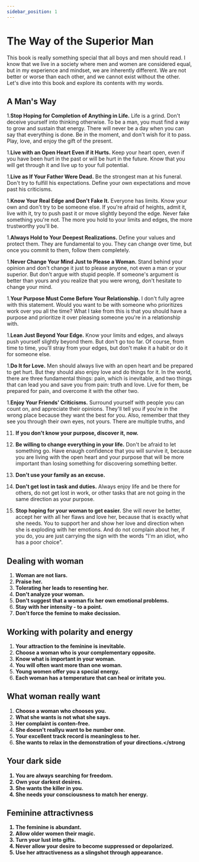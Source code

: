 ```yaml
---
sidebar_position: 1
---
```


# The Way of the Superior Man

This book is really something special that all boys and men should read. I know that we live in a society where men and women are considered equal, but in my experience and mindset, we are inherently different. We are not better or worse than each other, and we cannot exist without the other. Let's dive into this book and explore its contents with my words.

## A Man's Way
1.<strong>Stop Hoping for Completion of Anything in Life.</strong> Life is a grind. Don't deceive yourself into thinking otherwise. To be a man, you must find a way to grow and sustain that energy. There will never be a day when you can say that everything is done. Be in the moment, and don't wish for it to pass. Play, love, and enjoy the gift of the present.

1.<strong>Live with an Open Heart Even if it Hurts.</strong> Keep your heart open, even if you have been hurt in the past or will be hurt in the future. Know that you will get through it and live up to your full potential.

1.<strong>Live as If Your Father Were Dead.</strong> Be the strongest man at his funeral. Don't try to fulfill his expectations. Define your own expectations and move past his criticisms.

1.<strong>Know Your Real Edge and Don't Fake It.</strong> Everyone has limits. Know your own and don't try to be someone else. If you're afraid of heights, admit it, live with it, try to push past it or move slightly beyond the edge. Never fake something you're not. The more you hold to your limits and edges, the more trustworthy you'll be.

1.<strong>Always Hold to Your Deepest Realizations.</strong> Define your values and protect them. They are fundamental to you. They can change over time, but once you commit to them, follow them completely.

1.<strong>Never Change Your Mind Just to Please a Woman.</strong> Stand behind your opinion and don't change it just to please anyone, not even a man or your superior. But don't argue with stupid people. If someone's argument is better than yours and you realize that you were wrong, don't hesitate to change your mind.

1.<strong>Your Purpose Must Come Before Your Relationship.</strong> I don't fully agree with this statement. Would you want to be with someone who prioritizes work over you all the time? What I take from this is that you should have a purpose and prioritize it over pleasing someone you're in a relationship with.

1.<strong>Lean Just Beyond Your Edge.</strong> Know your limits and edges, and always push yourself slightly beyond them. But don't go too far. Of course, from time to time, you'll stray from your edges, but don't make it a habit or do it for someone else.

1.<strong>Do It for Love.</strong> Men should always live with an open heart and be prepared to get hurt. But they should also enjoy love and do things for it. In the world, there are three fundamental things: pain, which is inevitable, and two things that can lead you and save you from pain: truth and love. Live for them, be prepared for pain, and overcome it with the other two.

1.<strong>Enjoy Your Friends' Criticisms.</strong> Surround yourself with people you can count on, and appreciate their opinions. They'll tell you if you're in the wrong place because they want the best for you. Also, remember that they see you through their own eyes, not yours. There are multiple truths, and

11. <strong>If you don't know your purpose, discover it, now.</strong>
    
12. <strong>Be willing to change everything in your life.</strong> Don't be afraid to let something go. Have enaugh confidence that you will survive it, because you are living with the open heart and your purpose that will be more important than losing something for discovering something better.

13. <strong>Don't use your family as an excuse.</strong> 
    
14. <strong>Don't get lost in task and duties.</strong> Always enjoy life and be there for others, do not get lost in work, or other tasks that are not going in the same direction as your purpose.

15. <strong>Stop hoping for your woman to get easier.</strong> She will never be better, accept her with all her flaws and love her, because that is exactly what she needs. You to support her and show her love and direction when she is exploding with her emotions. And do not complain about her, if you do, you are just carrying the sign with the words "I'm an idiot, who has a poor choice". 

## Dealing with woman

1. <strong>Woman are not liars.</strong>
2. <strong>Praise her.</strong>
3. <strong>Tolerating her leads to resenting her.</strong>
4. <strong>Don't analyze your woman.</strong>
5. <strong>Don't suggest that a woman fix her own emotional problems.</strong>
6. <strong>Stay with her intensity - to a point.</strong>
7. <strong>Don't force the femine to make decission.</strong>

## Working with polarity and energy


1. <strong>Your attraction to the feminine is inevitable.</strong>
2. <strong>Choose a woman who is your complementary opposite.</strong>
3. <strong>Know what is important in your woman.</strong>
4. <strong>You will often want more than one woman.</strong>
5. <strong>Young women offer you a special energy.</strong>
6. <strong>Each woman has a temperature that can heal or irritate you.</strong>

## What woman really want

1. <strong>Choose a woman who chooses you.</strong>
2. <strong>What she wants is not what she says.</strong>
3. <strong>Her complaint is conten-free.</strong>
4. <strong>She doesn't reallyu want to be number one.</strong>
5. <strong>Your excellent track record is meaningless to her.</strong>
6. <strong>She wants to relax in the demonstration of your directions.</strong

## Your dark side

1. <strong>You are always searching for freedom.</strong>
2. <strong>Own your darkest desires.</strong>
3. <strong>She wants the killer in you. </strong>
4. <strong>She needs your consciousness to match her energy.</strong>

## Feminine attractivness

1. <strong>The feminine is abundant.</strong>
2. <strong>Allow older women their magic.</strong>
3. <strong>Turn your lust into gifts. </strong>
4. <strong>Never allow your desire to become suppressed or depolarized.</strong>
5. <strong>Use her attractiveness as a slingshot through appearance. </strong>
